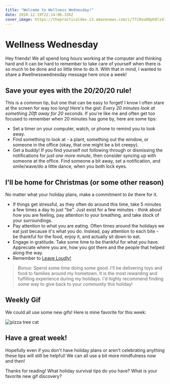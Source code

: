 ```yaml
---
title: "Welcome to Wellness Wednesday!"
date: 2018-12-19T22:14:06.336Z
cover_image: https://thepracticaldev.s3.amazonaws.com/i/77i0su08ph8ls41ubs9z.jpg
---
```

# Wellness Wednesday
Hey friends! We all spend long hours working at the computer and thinking hard and it can be hard to remember to take care of yourself when there is so much to be done and so little time to do it. With that in mind, I wanted to share a #wellnesswednesday message here once a week!

## Save your eyes with the 20/20/20 rule!
This is a common tip, but one that can be easy to forget! I know I often stare at the screen for way too long! Here's the gist: *Every 20 minutes look at something 20ft away for 20 seconds.* If you're like me and often get too focused to remember when 20 minutes has gone by, here are some tips:
- Set a timer on your computer, watch, or phone to remind you to look away.
- Find something to look at - a plant, something out the window, or someone in the office (okay, that one might be a bit creepy).
- Get a buddy! If you find yourself not following through or dismissing the notifications for _just one more minute_, then consider syncing up with someone at the office. Find someone a bit away, set a notification, and smile/wave/do a little dance, when you both lock eyes.

## I'll be home for Christmas (or some other reason)
No matter what your holiday plans, make a commitment to _be_ there for it.
- If things get stressful, as they often do around this time, take 5 minutes a few times a day to just "be". Just exist for a few minutes - think about how you are feeling, pay attention to your breathing, and take stock of your surroundings.
- Pay attention to what you are eating. Often times around the holidays we eat just because it's what you do. Instead, pay attention to each bite - be thankful for the food, enjoy it, and actually sit down to eat.
- Engage in gratitude. Take some time to be thankful for what you have. Appreciate where you are, how you got there and the people that helped along the way.
- Remember to [Leave Loudly!](https://dev.to/wuz/leave-loudly-this-holiday--33l7)

> *Bonus:* Spend some time doing some good. I'll be delivering toys and food to families around my hometown. It is the most rewarding and fulfilling experience during my holidays. I'd highly recommend finding some way to give back to your community this holiday!

## Weekly Gif

We could all use some new gifs! Here is mine favorite for this week:

![pizza tree cat](https://thepracticaldev.s3.amazonaws.com/i/zt6duln2599vksbxzu2i.gif)

## Have a great week!

Hopefully even if you don't have holiday plans or aren't celebrating anything these tips will still be helpful! We can all use a bit more mindfulness now and then!

Thanks for reading! What holiday survival tips do you have? What is your favorite new gif discovery?